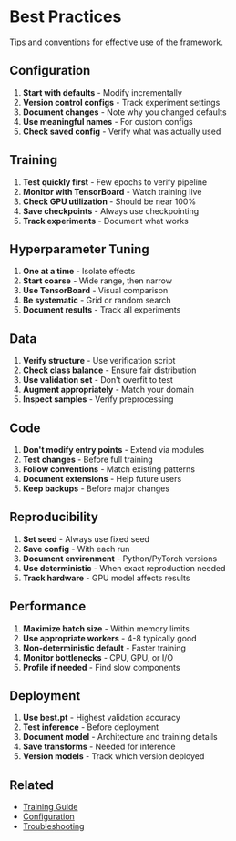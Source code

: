 # Best Practices

Tips and conventions for effective use of the framework.

## Configuration

1. **Start with defaults** - Modify incrementally
2. **Version control configs** - Track experiment settings
3. **Document changes** - Note why you changed defaults
4. **Use meaningful names** - For custom configs
5. **Check saved config** - Verify what was actually used

## Training

1. **Test quickly first** - Few epochs to verify pipeline
2. **Monitor with TensorBoard** - Watch training live
3. **Check GPU utilization** - Should be near 100%
4. **Save checkpoints** - Always use checkpointing
5. **Track experiments** - Document what works

## Hyperparameter Tuning

1. **One at a time** - Isolate effects
2. **Start coarse** - Wide range, then narrow
3. **Use TensorBoard** - Visual comparison
4. **Be systematic** - Grid or random search
5. **Document results** - Track all experiments

## Data

1. **Verify structure** - Use verification script
2. **Check class balance** - Ensure fair distribution
3. **Use validation set** - Don't overfit to test
4. **Augment appropriately** - Match your domain
5. **Inspect samples** - Verify preprocessing

## Code

1. **Don't modify entry points** - Extend via modules
2. **Test changes** - Before full training
3. **Follow conventions** - Match existing patterns
4. **Document extensions** - Help future users
5. **Keep backups** - Before major changes

## Reproducibility

1. **Set seed** - Always use fixed seed
2. **Save config** - With each run
3. **Document environment** - Python/PyTorch versions
4. **Use deterministic** - When exact reproduction needed
5. **Track hardware** - GPU model affects results

## Performance

1. **Maximize batch size** - Within memory limits
2. **Use appropriate workers** - 4-8 typically good
3. **Non-deterministic default** - Faster training
4. **Monitor bottlenecks** - CPU, GPU, or I/O
5. **Profile if needed** - Find slow components

## Deployment

1. **Use best.pt** - Highest validation accuracy
2. **Test inference** - Before deployment
3. **Document model** - Architecture and training details
4. **Save transforms** - Needed for inference
5. **Version models** - Track which version deployed

## Related

- [Training Guide](../user-guides/training.md)
- [Configuration](../configuration/README.md)
- [Troubleshooting](troubleshooting.md)
